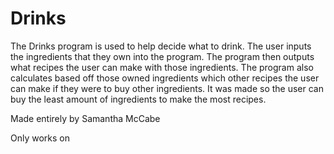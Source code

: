 # Drinks
The Drinks program is used to help decide what to drink. The user inputs the ingredients that they own into the program. The program then outputs what recipes the user can make with those ingredients. The program also calculates based off those owned ingredients which other recipes the user can make if they were to buy other ingredients. It was made so the user can buy the least amount of ingredients to make the most recipes. 

Made entirely by Samantha McCabe

Only works on 
